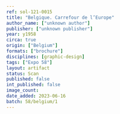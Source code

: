 ```yaml
---
ref: sol-121-0015
title: "Belgique. Carrefour de l’Europe"
author_name: ["unknown author"]
publisher: ["unknown publisher"]
year: y1958
circa: true
origin: ["Belgium"]
formats: ["brochure"]
disciplines: [graphic-design]
tags: ["Expo 58"]
layout: artifact
status: Scan
published: false
int_published: false
image_count:
date_added: 2023-06-16
batch: 58/belgium/1
---
```


